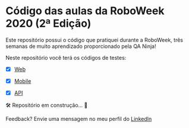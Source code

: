 # Código das aulas da RoboWeek 2020 (2ª Edição)
Este repositório possui o código que pratiquei durante a RoboWeek, três semanas de muito aprendizado proporcionado pela QA Ninja!

Neste repositório você terá os códigos de testes:
- [x] [Web](https://github.com/DioChagas/RoboWeek/tree/master/web)
- [x] [Mobile](https://github.com/DioChagas/RoboWeek/tree/master/mobile)
- [x] [API](https://github.com/DioChagas/RoboWeek/tree/master/api)


🛠 Repositório em construção... 🧰

Feedback? Envie uma mensagem no meu perfil do [LinkedIn](https://www.linkedin.com/in/diogeneschagas/)
